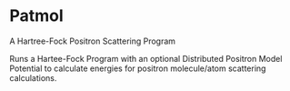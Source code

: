 # Patmol
A Hartree-Fock Positron Scattering Program

Runs a Hartee-Fock Program with an optional Distributed Positron Model Potential to calculate energies for positron molecule/atom scattering calculations.

